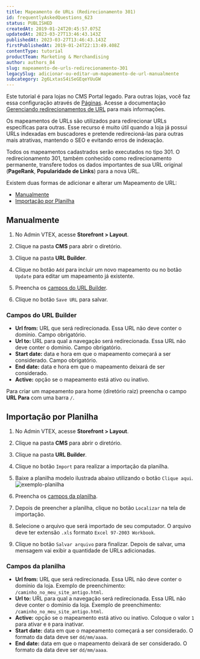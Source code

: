 ```yaml
---
title: Mapeamento de URLs (Redirecionamento 301)
id: frequentlyAskedQuestions_623
status: PUBLISHED
createdAt: 2019-01-24T20:45:57.075Z
updatedAt: 2023-03-27T13:46:43.143Z
publishedAt: 2023-03-27T13:46:43.143Z
firstPublishedAt: 2019-01-24T22:13:49.408Z
contentType: tutorial
productTeam: Marketing & Merchandising
author: authors_84
slug: mapeamento-de-urls-redirecionamento-301
legacySlug: adicionar-ou-editar-um-mapeamento-de-url-manualmente
subcategory: 2g6LxtasS4iSeGEqeYUuGW
---
```


<div class="alert alert-warning">
<p>Este tutorial é para lojas no CMS Portal legado. Para outras lojas, você faz essa configuração através de <a href="https://help.vtex.com/pt/tutorial/paginas-visao-geral--5iBUUJbK5NqG6OxlDrGNzc">Páginas</a>. Acesse a documentação <a href="https://help.vtex.com/pt/tutorial/gerenciando-redirecionamentos-de-url--3UJuFrU8imSVWg134mkvJV">Gerenciando redirecionamentos de URL</a> para mais informações.</p>
</div>

Os mapeamentos de URLs são utilizados para redirecionar URLs específicas para outras. Esse recurso é muito útil quando a loja já possui URLs indexadas em buscadores e pretende redirecioná-las para outras mais atrativas, mantendo o SEO e evitando erros de indexação.

Todos os mapeamentos cadastrados serão executados no tipo 301. O redirecionamento 301, também conhecido como redirecionamento permanente, transfere todos os dados importantes de sua URL original (**PageRank**, **Popularidade de Links**) para a nova URL.

Existem duas formas de adicionar e alterar um Mapeamento de URL:

- [Manualmente](#manualmente)
- [Importação por Planilha](#importacao-por-planilha)

## Manualmente

1. No Admin VTEX, acesse **Storefront > Layout**.
2. Clique na pasta **CMS** para abrir o diretório.
3. Clique na pasta **URL Builder**.

4. Clique no botão `Add` para incluir um novo mapeamento ou no botão `Update` para editar um mapeamento já existente.
5. Preencha os [campos do URL Builder](#campos-do-url-builder).
6. Clique no botão `Save URL` para salvar.

### Campos do URL Builder

- **Url from:** URL que será redirecionada. Essa URL não deve conter o domínio. Campo obrigatório.
- **Url to:** URL para qual a navegação será redirecionada. Essa URL não deve conter o domínio. Campo obrigatório.
- **Start date:** data e hora em que o mapeamento começará a ser considerado. Campo obrigatório.
- **End date:** data e hora em que o mapeamento deixará de ser considerado.
- **Active:** opção se o mapeamento está ativo ou inativo.

<div class="alert alert-info"> 
  <p>Para criar um mapeamento para home (diretório raiz) preencha o campo <b>URL Para</b> com uma barra <code>/</code>.</p>
</div>

## Importação por Planilha

1. No Admin VTEX, acesse **Storefront > Layout**.
2. Clique na pasta **CMS** para abrir o diretório.
3. Clique na pasta **URL Builder**.
4. Clique no botão `Import` para realizar a importação da planilha.

5. Baixe a planilha modelo ilustrada abaixo utilizando o botão `Clique aqui`.
![exemplo-planilha](//images.contentful.com/alneenqid6w5/2Z63gJkADcR2gveT3lncQb/9bbd790becd99acb7b647537eb71c6a9/Screenshot_5.png)
6. Preencha os [campos da planilha](#campos-da-planilha).
7. Depois de preencher a planilha, clique no botão `Localizar` na tela de importação.
8. Selecione o arquivo que será importado de seu computador. O arquivo deve ter extensão `.xls` formato `Excel 97-2003 Workbook`.
9. Clique no botão `Salvar arquivo` para finalizar. Depois de salvar, uma mensagem vai exibir a quantidade de URLs adicionadas.

### Campos da planilha

- **Url from:** URL que será redirecionada. Essa URL não deve conter o domínio da loja. Exemplo de preenchimento: `/caminho_no_meu_site_antigo.html`.
- **Url to:** URL para qual a navegação será redirecionada. Essa URL não deve conter o domínio da loja. Exemplo de preenchimento: `/caminho_no_meu_site_antigo.html`.
- **Active:** opção se o mapeamento está ativo ou inativo. Coloque o valor `1` para ativar e `0` para inativar.
- **Start date:** data em que o mapeamento começará a ser considerado. O formato da data deve ser `dd/mm/aaaa`.
- **End date:** data em que o mapeamento deixará de ser considerado. O formato da data deve ser `dd/mm/aaaa`.
